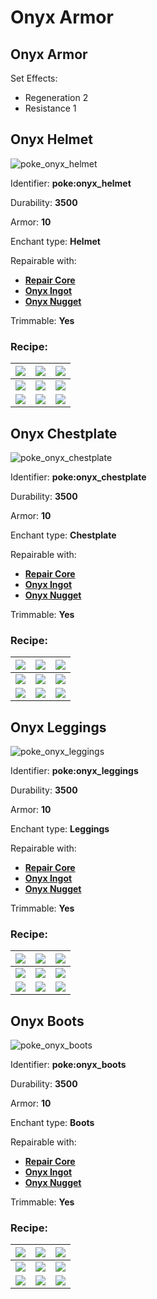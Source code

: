 # Onyx Armor

## Onyx Armor

Set Effects:

* Regeneration 2
* Resistance 1

## Onyx Helmet

![poke\_onyx\_helmet](https://github.com/ItsMePok/PFE/assets/136857747/67d636be-f03e-4624-8604-525a105cffbf)

Identifier: **poke:onyx\_helmet**

Durability: **3500**

Armor: **10**

Enchant type: **Helmet**

Repairable with:

* [**Repair Core**](https://pfewiki.gitbook.io/home/items/cores/repair-core)
* [**Onyx Ingot**](https://pfewiki.gitbook.io/home/items/ingots/onyx-ingot)
* [**Onyx Nugget**](https://github.com/ItsMePok/PFE/wiki/Onyx-Nugget)

Trimmable: **Yes**

### Recipe:

| [![](https://github.com/user-attachments/assets/f5ad18a3-7b57-4b72-bc7c-c2f93bd2caf9)](https://github.com/ItsMePok/PFE/wiki/Onyx-Block) | [![](https://github.com/user-attachments/assets/f5ad18a3-7b57-4b72-bc7c-c2f93bd2caf9)](https://github.com/ItsMePok/PFE/wiki/Onyx-Block)                               | [![](https://github.com/user-attachments/assets/f5ad18a3-7b57-4b72-bc7c-c2f93bd2caf9)](https://github.com/ItsMePok/PFE/wiki/Onyx-Block) |
| --------------------------------------------------------------------------------------------------------------------------------------- | --------------------------------------------------------------------------------------------------------------------------------------------------------------------- | --------------------------------------------------------------------------------------------------------------------------------------- |
| [![](https://github.com/user-attachments/assets/f5ad18a3-7b57-4b72-bc7c-c2f93bd2caf9)](https://github.com/ItsMePok/PFE/wiki/Onyx-Block) | [![](https://github.com/ItsMePok/PFE/assets/136857747/38584129-72d6-42b8-a69b-cd3b461025e8)](https://pfewiki.gitbook.io/home/items/cores/upgrade-core)                | [![](https://github.com/user-attachments/assets/f5ad18a3-7b57-4b72-bc7c-c2f93bd2caf9)](https://github.com/ItsMePok/PFE/wiki/Onyx-Block) |
| [![](https://github.com/user-attachments/assets/f5ad18a3-7b57-4b72-bc7c-c2f93bd2caf9)](https://github.com/ItsMePok/PFE/wiki/Onyx-Block) | [![](https://github.com/ItsMePok/PFE/assets/136857747/920f903f-04ad-4b00-acaf-7eb0a0418bc8)](https://github.com/ItsMePok/PFE/wiki/Amethyst-Armor#amethyst-chestplate) | [![](https://github.com/user-attachments/assets/f5ad18a3-7b57-4b72-bc7c-c2f93bd2caf9)](https://github.com/ItsMePok/PFE/wiki/Onyx-Block) |

## Onyx Chestplate

![poke\_onyx\_chestplate](https://github.com/ItsMePok/PFE/assets/136857747/ffa82cc1-a435-440f-a9e5-f74855d1722d)

Identifier: **poke:onyx\_chestplate**

Durability: **3500**

Armor: **10**

Enchant type: **Chestplate**

Repairable with:

* [**Repair Core**](https://pfewiki.gitbook.io/home/items/cores/repair-core)
* [**Onyx Ingot**](https://pfewiki.gitbook.io/home/items/ingots/onyx-ingot)
* [**Onyx Nugget**](https://github.com/ItsMePok/PFE/wiki/Onyx-Nugget)

Trimmable: **Yes**

### Recipe:

| [![](https://github.com/user-attachments/assets/f5ad18a3-7b57-4b72-bc7c-c2f93bd2caf9)](https://github.com/ItsMePok/PFE/wiki/Onyx-Block) | [![](https://github.com/user-attachments/assets/f5ad18a3-7b57-4b72-bc7c-c2f93bd2caf9)](https://github.com/ItsMePok/PFE/wiki/Onyx-Block)                               | [![](https://github.com/user-attachments/assets/f5ad18a3-7b57-4b72-bc7c-c2f93bd2caf9)](https://github.com/ItsMePok/PFE/wiki/Onyx-Block) |
| --------------------------------------------------------------------------------------------------------------------------------------- | --------------------------------------------------------------------------------------------------------------------------------------------------------------------- | --------------------------------------------------------------------------------------------------------------------------------------- |
| [![](https://github.com/user-attachments/assets/f5ad18a3-7b57-4b72-bc7c-c2f93bd2caf9)](https://github.com/ItsMePok/PFE/wiki/Onyx-Block) | [![](https://github.com/ItsMePok/PFE/assets/136857747/38584129-72d6-42b8-a69b-cd3b461025e8)](https://pfewiki.gitbook.io/home/items/cores/upgrade-core)                | [![](https://github.com/user-attachments/assets/f5ad18a3-7b57-4b72-bc7c-c2f93bd2caf9)](https://github.com/ItsMePok/PFE/wiki/Onyx-Block) |
| [![](https://github.com/user-attachments/assets/f5ad18a3-7b57-4b72-bc7c-c2f93bd2caf9)](https://github.com/ItsMePok/PFE/wiki/Onyx-Block) | [![](https://github.com/ItsMePok/PFE/assets/136857747/152d7e40-7e7a-4a28-8c47-38edc61b281a)](https://github.com/ItsMePok/PFE/wiki/Amethyst-Armor#amethyst-chestplate) | [![](https://github.com/user-attachments/assets/f5ad18a3-7b57-4b72-bc7c-c2f93bd2caf9)](https://github.com/ItsMePok/PFE/wiki/Onyx-Block) |

## Onyx Leggings

![poke\_onyx\_leggings](https://github.com/ItsMePok/PFE/assets/136857747/47cd129b-a1d4-4fd1-8977-3ab4b3e88767)

Identifier: **poke:onyx\_leggings**

Durability: **3500**

Armor: **10**

Enchant type: **Leggings**

Repairable with:

* [**Repair Core**](https://pfewiki.gitbook.io/home/items/cores/repair-core)
* [**Onyx Ingot**](https://pfewiki.gitbook.io/home/items/ingots/onyx-ingot)
* [**Onyx Nugget**](https://github.com/ItsMePok/PFE/wiki/Onyx-Nugget)

Trimmable: **Yes**

### Recipe:

| [![](https://github.com/user-attachments/assets/f5ad18a3-7b57-4b72-bc7c-c2f93bd2caf9)](https://github.com/ItsMePok/PFE/wiki/Onyx-Block) | [![](https://github.com/user-attachments/assets/f5ad18a3-7b57-4b72-bc7c-c2f93bd2caf9)](https://github.com/ItsMePok/PFE/wiki/Onyx-Block)                             | [![](https://github.com/user-attachments/assets/f5ad18a3-7b57-4b72-bc7c-c2f93bd2caf9)](https://github.com/ItsMePok/PFE/wiki/Onyx-Block) |
| --------------------------------------------------------------------------------------------------------------------------------------- | ------------------------------------------------------------------------------------------------------------------------------------------------------------------- | --------------------------------------------------------------------------------------------------------------------------------------- |
| [![](https://github.com/user-attachments/assets/f5ad18a3-7b57-4b72-bc7c-c2f93bd2caf9)](https://github.com/ItsMePok/PFE/wiki/Onyx-Block) | [![](https://github.com/ItsMePok/PFE/assets/136857747/38584129-72d6-42b8-a69b-cd3b461025e8)](https://pfewiki.gitbook.io/home/items/cores/upgrade-core)              | [![](https://github.com/user-attachments/assets/f5ad18a3-7b57-4b72-bc7c-c2f93bd2caf9)](https://github.com/ItsMePok/PFE/wiki/Onyx-Block) |
| [![](https://github.com/user-attachments/assets/f5ad18a3-7b57-4b72-bc7c-c2f93bd2caf9)](https://github.com/ItsMePok/PFE/wiki/Onyx-Block) | [![](https://github.com/ItsMePok/PFE/assets/136857747/57b27ec5-a1c3-4e81-a29f-a15be21466b9)](https://github.com/ItsMePok/PFE/wiki/Amethyst-Armor#amethyst-leggings) | [![](https://github.com/user-attachments/assets/f5ad18a3-7b57-4b72-bc7c-c2f93bd2caf9)](https://github.com/ItsMePok/PFE/wiki/Onyx-Block) |

## Onyx Boots

![poke\_onyx\_boots](https://github.com/ItsMePok/PFE/assets/136857747/f1dba4a6-8ff1-4f49-a68b-20b6fcd34ce6)

Identifier: **poke:onyx\_boots**

Durability: **3500**

Armor: **10**

Enchant type: **Boots**

Repairable with:

* [**Repair Core**](https://pfewiki.gitbook.io/home/items/cores/repair-core)
* [**Onyx Ingot**](https://pfewiki.gitbook.io/home/items/ingots/onyx-ingot)
* [**Onyx Nugget**](https://github.com/ItsMePok/PFE/wiki/Onyx-Nugget)

Trimmable: **Yes**

### Recipe:

| [![](https://github.com/user-attachments/assets/f5ad18a3-7b57-4b72-bc7c-c2f93bd2caf9)](https://github.com/ItsMePok/PFE/wiki/Onyx-Block) | [![](https://github.com/user-attachments/assets/f5ad18a3-7b57-4b72-bc7c-c2f93bd2caf9)](https://github.com/ItsMePok/PFE/wiki/Onyx-Block)                          | [![](https://github.com/user-attachments/assets/f5ad18a3-7b57-4b72-bc7c-c2f93bd2caf9)](https://github.com/ItsMePok/PFE/wiki/Onyx-Block) |
| --------------------------------------------------------------------------------------------------------------------------------------- | ---------------------------------------------------------------------------------------------------------------------------------------------------------------- | --------------------------------------------------------------------------------------------------------------------------------------- |
| [![](https://github.com/user-attachments/assets/f5ad18a3-7b57-4b72-bc7c-c2f93bd2caf9)](https://github.com/ItsMePok/PFE/wiki/Onyx-Block) | [![](https://github.com/ItsMePok/PFE/assets/136857747/38584129-72d6-42b8-a69b-cd3b461025e8)](https://pfewiki.gitbook.io/home/items/cores/upgrade-core)           | [![](https://github.com/user-attachments/assets/f5ad18a3-7b57-4b72-bc7c-c2f93bd2caf9)](https://github.com/ItsMePok/PFE/wiki/Onyx-Block) |
| [![](https://github.com/user-attachments/assets/f5ad18a3-7b57-4b72-bc7c-c2f93bd2caf9)](https://github.com/ItsMePok/PFE/wiki/Onyx-Block) | [![](https://github.com/ItsMePok/PFE/assets/136857747/a80fd9c0-a066-411e-bf8e-866c0b26f845)](https://github.com/ItsMePok/PFE/wiki/Amethyst-Armor#amethyst-boots) | [![](https://github.com/user-attachments/assets/f5ad18a3-7b57-4b72-bc7c-c2f93bd2caf9)](https://github.com/ItsMePok/PFE/wiki/Onyx-Block) |
